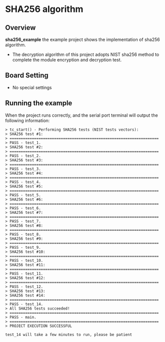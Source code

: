 # SHA256 algorithm
## Overview

**sha256_example** the example project shows the implementation of sha256 algorithm.
- The decryption algorithm of this project adopts NIST sha256 method to complete the module encryption and decryption test.

## Board Setting

- No special settings

## Running the example

When the project runs correctly, and the serial port terminal will output the following information:
```
> tc_start() - Performing SHA256 tests (NIST tests vectors):
> SHA256 test #1:
> ===================================================================
> PASS - test_1.
> SHA256 test #2:
> ===================================================================
> PASS - test_2.
> SHA256 test #3:
> ===================================================================
> PASS - test_3.
> SHA256 test #4:
> ===================================================================
> PASS - test_4.
> SHA256 test #5:
> ===================================================================
> PASS - test_5.
> SHA256 test #6:
> ===================================================================
> PASS - test_6.
> SHA256 test #7:
> ===================================================================
> PASS - test_7.
> SHA256 test #8:
> ===================================================================
> PASS - test_8.
> SHA256 test #9:
> ===================================================================
> PASS - test_9.
> SHA256 test #10:
> ===================================================================
> PASS - test_10.
> SHA256 test #11:
> ===================================================================
> PASS - test_11.
> SHA256 test #12:
> ===================================================================
> PASS - test_12.
> SHA256 test #13:
> SHA256 test #14:
> ===================================================================
> PASS - test_14.
> All SHA256 tests succeeded!
> ===================================================================
> PASS - main.
> ===================================================================
> PROJECT EXECUTION SUCCESSFUL
```
````{note}
test_14 will take a few minutes to run, please be patient
````
